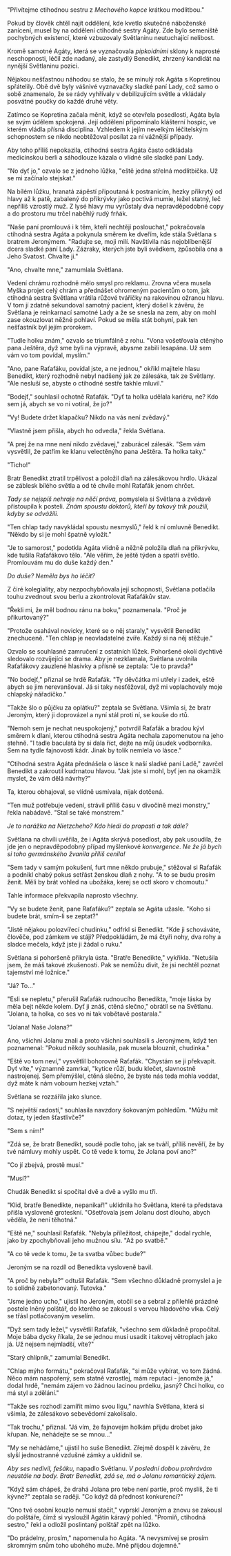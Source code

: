 #

"Přivítejme ctihodnou sestru z *Mechového kopce* krátkou modlitbou."

Pokud by člověk chtěl najít oddělení, kde kvetlo skutečné náboženské zanícení, musel by na oddělení ctihodné sestry Agáty. Zde bylo semeniště pochybných existencí, které vzbuzovaly Světlaninu neutuchající nelibost.

Kromě samotné Agáty, která se vyznačovala *pipkoidními* sklony k naprosté neschopnosti, léčil zde nadaný, ale zastydlý Benedikt, zhrzený kandidát na nynější Světlaninu pozici.

Nějakou nešťastnou náhodou se stalo, že se minulý rok Agáta s Kopretinou spřátelily. Obě dvě byly vášnivé vyznavačky sladké paní Lady, což samo o sobě znamenalo, že se rády vyhřívaly v debilizujícím světle a vkládaly posvátné poučky do každé druhé věty.

Zatímco se Kopretina začala měnit, když se otevřela posedlosti, Agáta byla se svým údělem spokojená. Její oddělení připomínalo klášterní hospic, ve kterém vládla přísná disciplína. Vzhledem k jejím nevelkým léčitelským schopnostem se nikdo neobtěžoval posílat za ní vážnější případy.

Aby toho příliš nepokazila, ctihodná sestra Agáta často odkládala medicínskou berli a sáhodlouze kázala o vlídné síle sladké paní Lady.

"No dyť jo," ozvalo se z jednoho lůžka, "eště jedna střelná modlitbička. Už se mi začínalo stejskat."

Na bílém lůžku, hranatá zápěstí připoutaná k postranicím, hezky přikrytý od hlavy až k patě, zabalený do přikrývky jako poctivá mumie, ležel statný, leč nepříliš vzrostlý muž. Z lysé hlavy mu vyrůstaly dva nepravděpodobné copy a do prostoru mu trčel naběhlý rudý frňák.

"Naše paní promlouvá i k těm, kteří nechtějí poslouchat," pokračovala ctihodná sestra Agáta a pokynula směrem ke dveřím, kde stála Světlana s bratrem Jeronýmem. "Radujte se, moji milí. Navštívila nás nejoblíbenější dcera sladké paní Lady. Zázraky, kterých jste byli svědkem, způsobila ona a Jeho Svatost. Chvalte ji."

"Ano, chvalte mne," zamumlala Světlana.

Vedení chrámu rozhodně mělo smysl pro reklamu. Zrovna včera musela Myška projet celý chrám a přednášet ohromeným pacientům o tom, jak ctihodná sestra Světlana vrátila růžové tvářičky na rakovinou ožranou hlavu. V tom jí zdatně sekundoval samotný pacient, který došel k závěru, že Světlana je reinkarnací samotné Lady a že se snesla na zem, aby on mohl zase okouzlovat něžné pohlaví. Pokud se měla stát bohyní, pak ten nešťastník byl jejím prorokem.

"Tudle holku znám," ozvalo se triumfálně z rohu. "Vona vošetřovala ctěnýho pana Ještěra, dyž sme byli na výpravě, abysme zabili lesapána. Už sem vám vo tom povídal, myslím."

"Ano, pane Raťafáku, povídal jste, a ne jednou," okřikl majitele hlasu Benedikt, který rozhodně nebyl nadšený jak ze zálesáka, tak ze Světlany. "Ale nesluší se, abyste o ctihodné sestře takhle mluvil."

"Bodejť," souhlasil ochotně Raťafák. "Dyť ta holka udělala kariéru, ne? Kdo sem já, abych se vo ni votíral, že jo?"

"Vy! Budete držet klapačku? Nikdo na vás není zvědavý."

"Vlastně jsem přišla, abych ho odvedla," řekla Světlana.

"A prej že na mne není nikdo zvědavej," zaburácel zálesák. "Sem vám vysvětlil, že patřím ke klanu velectěnýho pana Ještěra. Ta holka taky."

"Ticho!"

Bratr Benedikt ztratil trpělivost a položil dlaň na zálesákovou hrdlo. Ukázal se záblesk bílého světla a od té chvíle mohl Raťafák jenom chrčet.

*Tady se nejspíš nehraje na něčí práva,* pomyslela si Světlana a zvědavě přistoupila k posteli. *Znám spoustu doktorů, kteří by takový trik použili, kdyby se odvážili.*

"Ten chlap tady navykládal spoustu nesmyslů," řekl k ní omluvně Benedikt. "Někdo by si je mohl špatně vyložit."

"Je to samorost," podotkla Agáta vlídně a něžně položila dlaň na přikrývku, kde tušila Raťafákovo tělo. "Ale věřím, že ještě týden a spatří světlo. Promlouvám mu do duše každý den."

*Do duše? Neměla bys ho léčit?*

Z čiré kolegiality, aby nezpochybňovala její schopnosti, Světlana potlačila touhu zvednout svou berlu a zkontrolovat Raťafákův stav.

"Řekli mi, že měl bodnou ránu na boku," poznamenala. "Proč je přikurtovaný?"

"Protože osahával novicky, které se o něj staraly," vysvětlil Benedikt znechuceně. "Ten chlap je neovladatelné zvíře. Každý si na něj stěžuje."

Ozvalo se souhlasné zamručení z ostatních lůžek. Pohoršené okolí dychtivě sledovalo rozvíjející se drama. Aby je nezklamala, Světlana uvolnila Raťafákovy zauzlené hlasivky a přísně se zeptala: "Je to pravda?"

"No bodejť," přiznal se hrdě Raťafák. "Ty děvčátka mi utřely i zadek, eště abych se jim nerevanšoval. Já si taky nesťěžoval, dyž mi voplachovaly moje chlapský nářadíčko."

"Takže šlo o půjčku za oplátku?" zeptala se Světlana. Všimla si, že bratr Jeroným, který ji doprovázel a nyní stál proti ní, se kouše do rtů.

"Nemoh sem je nechat neuspokojený," potvrdil Raťafák a bradou kývl směrem k dlani, kterou ctihodná sestra Agáta nechala zapomenutou na jeho stehně. "I tadle baculatá by si dala říct, dejte na můj úsudek vodborníka. Sem na tydle fajnovosti kádr. Jinak by tolik nemlela vo lásce."

"Ctihodná sestra Agáta přednášela o lásce k naší sladké paní Ladě," zavrčel Benedikt a zakroutil kudrnatou hlavou. "Jak jste si mohl, byť jen na okamžik myslet, že vám dělá návrhy?"

Ta, kterou obhajoval, se vlídně usmívala, nijak dotčená.

"Ten muž potřebuje vedení, strávil příliš času v divočině mezi monstry," řekla nabádavě. "Stal se také monstrem."

*Je to narážka na Nietzcheho? Kdo hledí do propasti a tak dále?*

Světlana na chvíli uvěřila, že i Agáta skrývá posedlost, aby pak usoudila, že jde jen o nepravděpodobný případ myšlenkové *konvergence*. *Ne že já bych si toho germánského žvanila příliš cenila!*

"Sem tady v samým pokušení, furt mne někdo prubuje," stěžoval si Raťafák a podnikl chabý pokus setřást ženskou dlaň z nohy. "A to se budu prosím ženit. Měli by brát vohled na ubožáka, kerej se octl skoro v chomoutu."

Tahle informace překvapila naprosto všechny.

"Vy se budete ženit, pane Raťafáku?" zeptala se Agáta užasle. "Koho si budete brát, smím-li se zeptat?"

"Jistě nějakou polozvířecí chudinku," odfrkl si Benedikt. "Kde ji schováváte, člověče, pod zámkem ve stáji? Předpokládám, že má čtyři nohy, dva rohy a sladce mečela, když jste ji žádal o ruku."

Světlana si pohoršeně přikryla ústa. "Bratře Benedikte," vykřikla. "Netušila jsem, že máš takové zkušenosti. Pak se nemůžu divit, že jsi nechtěl poznat tajemství mé ložnice."

"Já? To..."

"Esli se nepletu," přerušil Raťafák rudnoucího Benedikta, "moje láska by měla bejt někde kolem. Dyť ji znáš, ctěná slečno," obrátil se na Světlanu. "Jolana, ta holka, co ses vo ni tak vobětavě postarala."

"Jolana! Naše Jolana?"

Ano, všichni Jolanu znali a proto všichni souhlasili s Jeronýmem, když ten poznamenal: "Pokud někdy souhlasila, pak musela blouznit, chudinka."

"Eště vo tom neví," vysvětlil bohorovně Raťafák. "Chystám se ji překvapit. Dyť víte," významně zamrkal, "kytice růží, budu klečet, slavnostně nastrojenej. Sem přemýšlel, ctěná slečno, že byste nás teda mohla voddat, dyž máte k nám voboum hezkej vztah."

Světlana se rozzářila jako slunce.

"S největší radostí," souhlasila navzdory šokovaným pohledům. "Můžu mít dotaz, ty jeden šťastlivče?"

"Sem s ním!"

"Zdá se, že bratr Benedikt, soudě podle toho, jak se tváří, příliš nevěří, že by tvé  námluvy mohly uspět. Co tě vede k tomu, že Jolana poví ano?"

"Co jí zbejvá, prostě musí."

"Musí?"

Chudák Benedikt si spočítal dvě a dvě a vyšlo mu tři.

"Klid, bratře Benedikte, nepanikař!" uklidnila ho Světlana, které ta představa přišla vysloveně groteskní. "Ošetřovala jsem Jolanu dost dlouho, abych věděla, že není těhotná."

"Eště ne," souhlasil Raťafák. "Nebyla příležitost, chápejte," dodal rychle, jako by zpochybňovali jeho mužnou sílu. "Až po svatbě."

"A co tě vede k tomu, že ta svatba vůbec bude?"

Jeroným se na rozdíl od Benedikta vysloveně bavil.

"A proč by nebyla?" odtušil Raťafák. "Sem všechno důkladně promyslel a je to solidně zabetonovaný. Tutovka."

"Jsme jedno ucho," ujistil ho Jeroným, otočil se a sebral z přilehlé prázdné postele lněný polštář, do kterého se zakousl s vervou hladového vlka. Celý se třásl potlačovaným veselím.

"Dyž sem tady ležel," vysvětlil Raťafák, "všechno sem důkladně propočítal. Moje bába dycky říkala, že se jednou musí usadit i takovej větroplach jako já. Už nejsem nejmladší, víte?"

"Starý chlípník," zamumlal Benedikt.

"Chlap mýho formátu," pokračoval Raťafák, "si může vybírat, vo tom žádná. Něco mám naspořený, sem statně vzrostlej, mám reputaci - jenomže já," dodal hrdě, "nemám zájem vo žádnou lacinou prdelku, jasný? Chci holku, co má styl a zdělání."

"Takže ses rozhodl zamířit mimo svou ligu," navrhla Světlana, která si všimla, že zálesákovo sebevědomí zakolísalo.

"Tak trochu," přiznal. "Já vím, že fajnovejm holkám přijdu drobet jako křupan. Ne, nehádejte se se mnou..."

"My se nehádáme," ujistil ho suše Benedikt. Zřejmě dospěl k závěru, že slyší jednostranné vzdušné zámky a uklidnil se.

*Aby ses nedivil, fešáku,* napadlo Světlanu. *V poslední dobou prohrávám neustále na body. Bratr Benedikt, zdá se, má o Jolanu romantický zájem.*

"Když sám chápeš, že drahá Jolana pro tebe není partie, proč myslíš, že ti kývne?" zeptala se raději. "Co když dá přednost konkurenci?"

"Ono tvé osobní kouzlo nemusí stačit," vyprskl Jeroným a znovu se zakousl do polštáře, čímž si vysloužil Agátin káravý pohled. "Promiň, ctihodná sestro," řekl a odložil poslintaný polštář zpět na lůžko.

"Do prádelny, prosím," napomenula ho Agáta. "A nevysmívej se prosím skromným snům toho ubohého muže. Mně přijdou dojemné."

